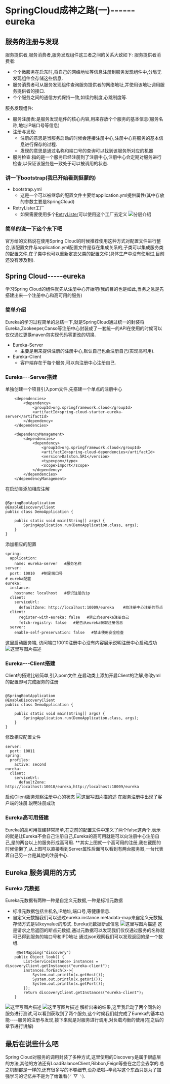 # SpringCloud成神之路(一)------eureka
## 服务的注册与发现
服务提供者,服务消费者,服务发现组件这三者之间的关系大致如下:
服务提供者消费者:

- 个个微服务在启东时,将自己的网络地址等信息注册到服务发现组件中,分局无发现组件会存储这些信息.
- 服务消费者可从服务发现组件查询服务提供者的网络地址,并使用该地址调用服务提供者的接口.
- 个个服务之间的通信方式保持一致,如续约制度,心跳制度等.

服务发现组件:

- 服务注册表:是服务发现组件的核心内容,用来存放个个服务的基本信息(服务名称,地址IP端口号等信息)
- 注册与发现:
  - 注册的意思是当服务启动的时候会连接注册中心,注册中心将服务的基本信息进行保存的过程.
  - 发现的意思是通过名称和端口号的查询可以找到该服务所对应的机器
- 服务检查:指的是一个服务已经注册到了注册中心,注册中心会定期对服务进行检查,以保证该服务是一致处于可以被调用的状态.
### 讲一下bootstrap(我已开始看到挺蒙的)
- bootstrap.yml
  - 这是一个可以被继承的配置文件主要给application.yml提供属性(其中存放的参数主要是SpringCloud)
- RetryLister工厂
  - 如果需要使用多个[RetryLister](http://cloud.spring.io/spring-cloud-static/Edgware.SR3/single/spring-cloud.html#_retrying_failed_requests)可以使用这个工厂去定义
![分层介绍](https://img-blog.csdn.net/20180423022013135?watermark/2/text/aHR0cHM6Ly9ibG9nLmNzZG4ubmV0L3FxXzE5NjYzODk5/font/5a6L5L2T/fontsize/400/fill/I0JBQkFCMA==/dissolve/70)

### 简单的说一下这个东下吧
官方给的文档说在使用Spring Cloud的时候推荐使用这种方式对配置文件进行整合,该配置文件与application.yml配置文件是存在集成关系的,子类可以集成服务类的配置文件,在子类中也可以重新定衣父类的配置文件(具体生产中没有使用过,目前还没有涉及到).

## Spring Cloud-----eureka
学习Spring Cloud的组件就先从注册中心开始吧(我的目的也是如此,当务之急是先搭建出来一个注册中心和高可用的服务)

### 简单介绍
Eureka的学习过程简单的总结一下,就是SpringCloud通过统一的封装将Eureka,Zookeeper,Canso等注册中心封装成了一套统一的API在使用的时候可以仅仅通过更换maven包实现代码零更改的切换.

- Eureka-Server
  - 主要是用来提供注册的注册中心,默认自己也会注册自己(实现高可用).
- Eureka-Client
  - 客户端存在于每个服务,可以向注册中心注册自己.

### Eureka---Server搭建
单独创建一个项目引入pom文件,先搭建一个单点的注册中心
```
	<dependencies>
		<dependency>
			<groupId>org.springframework.cloud</groupId>
			<artifactId>spring-cloud-starter-eureka-server</artifactId>
		</dependency>
	</dependencies>  

	<dependencyManagement>
		<dependencies>
			<dependency>
				<groupId>org.springframework.cloud</groupId>
				<artifactId>spring-cloud-dependencies</artifactId>
				<version>Dalston.SR1</version>
				<type>pom</type>
				<scope>import</scope>
			</dependency>
		</dependencies>
	</dependencyManagement>
```
在启动类添加相应注解
```

@SpringBootApplication
@EnableDiscoveryClient
public class DemoApplication {

    public static void main(String[] args) {
        SpringApplication.run(DemoApplication.class, args);
    }
}
```
添加相应的配置
```
spring:
  application:
    name: eureka-server   #服务名称
server:
  port: 10010   #制定端口号
# eureka配置
eureka:
  instance:
    hostname: localhost   #标识注册的ip
  client:
    serviceUrl:
      defaultZone: http://localhost:10009/eureka    #向注册中心注册的节点
  client:
      register-with-eureka: false   #禁止向eureka注册自己
      fetch-registry: false   #是否从eureka获取注册信息
  server:
    enable-self-preservation: false   #禁止使用安全检查
```
这里启动服务端,	访问端口10010注册中心没有内容展示说明注册中心启动成功
![这里写图片描述](https://img-blog.csdn.net/20180423132456664?watermark/2/text/aHR0cHM6Ly9ibG9nLmNzZG4ubmV0L3FxXzE5NjYzODk5/font/5a6L5L2T/fontsize/400/fill/I0JBQkFCMA==/dissolve/70)

### Eureka---Client搭建
Client的搭建比较简单,引入pom文件,在启动类上添加开启Client的注解,修改yml的配置即可完成服务的注册
```

@SpringBootApplication
@EnableDiscoveryClient
public class DemoApplication {

    public static void main(String[] args) {
        SpringApplication.run(DemoApplication.class, args);
    }
}
```
修改相应配置文件
```
server:
  port: 10011
spring:
  profiles:
    active: second
eureka:
  client:
    serviceUrl:
      defaultZone: http://localhost:10010/eureka,http://localhost:10009/eureka
```
启动Client服务观察注册中心的状态
![这里写图片描的述](https://img-blog.csdn.net/20180423134729126?watermark/2/text/aHR0cHM6Ly9ibG9nLmNzZG4ubmV0L3FxXzE5NjYzODk5/font/5a6L5L2T/fontsize/400/fill/I0JBQkFCMA==/dissolve/70)
在服务注册中出现了客户端的注册.说明注册成功

### Eureka高可用搭建
Eureka的高可用搭建非常简单,在之前的配置文件中定义了两个false这两个,表示的就是让Eureka不会自己注册自己,Eureka的高可用就是可以向注册中心注册自己,是的两台以上的服务形成高可用.
**其实上图就一个高可用的注册,我在截图的时候偷懒了,从上图可以直接看到Server属性后面可以看到有两台服务器,一台代表着自己另一台是其他的注册中心.

## Eureka 服务调用的方式
### Eureka 元数据
Eureka元数据有两种一种是自定义元数据,一种是标准元数据
- 标准元数据包括主机名,IP地址,端口号,等健康信息.
- 自定义元数据我们可以通过eureka.instance.metadata-map来自定义元数据,存储方式是以keyvalue的形式.
Eureka元数据断点信息
![这里写图片描述](https://img-blog.csdn.net/20180423150433830?watermark/2/text/aHR0cHM6Ly9ibG9nLmNzZG4ubmV0L3FxXzE5NjYzODk5/font/5a6L5L2T/fontsize/400/fill/I0JBQkFCMA==/dissolve/70)
这是请求之后返回的断点元数据,通过元数据可以发现我们仅仅通过服务的名称就可已得到服务的端口号和IPD地址
	通过json观察我们可以发现返回的是一个数组.	
```
     @GetMapping("discovery")
    public Object look() {
        List<ServiceInstance> instances = discoveryClient.getInstances("eureka-client");
        instances.forEach(x->{
            System.out.println(x.getHost());
            System.out.println(x.getUri());
            System.out.println(x.getPort());
        });
        return discoveryClient.getInstances("eureka-client");
    }
```
![这里写图片描述](https://img-blog.csdn.net/2018042315160396?watermark/2/text/aHR0cHM6Ly9ibG9nLmNzZG4ubmV0L3FxXzE5NjYzODk5/font/5a6L5L2T/fontsize/400/fill/I0JBQkFCMA==/dissolve/70)
![这里写图片描述](https://img-blog.csdn.net/20180423151721287?watermark/2/text/aHR0cHM6Ly9ibG9nLmNzZG4ubmV0L3FxXzE5NjYzODk5/font/5a6L5L2T/fontsize/400/fill/I0JBQkFCMA==/dissolve/70)
解析出来的结果,这里我启动了两个同名的服务进行测试,可以看到获取到了两个服务,这个时候我们就完成了Eureka的基本功能----服务的注册与发现,接下来就是对服务进行调用,对负载均衡的使用(在之后的章节进行讲解)

## 最后在说些什么吧
Spring Cloud对服务的调用封装了多种方式,这里使用的Discovery是属于很底层的方法,其他的方法还有LoadBalanceClient,Ribbon,Feign等些在之后会去学的.总之机制都是一样的,还有很多写的不够细节,没办法啦~毕竟写这个东西只是为了加强学习的记忆并不是为了给谁看(╯▽╰).